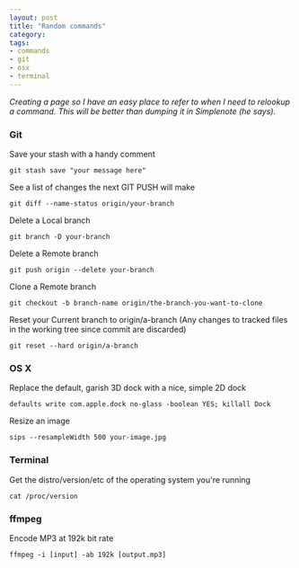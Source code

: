 ```yaml
---
layout: post
title: "Random commands"
category: 
tags:
- commands
- git
- osx
- terminal
---
```


_Creating a page so I have an easy place to refer to when I need to relookup a command. This will be better than dumping it in Simplenote (he says)._

### Git
Save your stash with a handy comment

	git stash save "your message here"

See a list of changes the next GIT PUSH will make

	git diff --name-status origin/your-branch

Delete a Local branch

	git branch -D your-branch

Delete a Remote branch

	git push origin --delete your-branch

Clone a Remote branch

	git checkout -b branch-name origin/the-branch-you-want-to-clone

Reset your Current branch to origin/a-branch (Any changes to tracked files in the working tree since commit are discarded)

	git reset --hard origin/a-branch

### OS X
Replace the default, garish 3D dock with a nice, simple 2D dock

	defaults write com.apple.dock no-glass -boolean YES; killall Dock

Resize an image

	sips --resampleWidth 500 your-image.jpg


### Terminal
Get the distro/version/etc of the operating system you're running

	cat /proc/version

### ffmpeg
Encode MP3 at 192k bit rate

	ffmpeg -i [input] -ab 192k [output.mp3]


